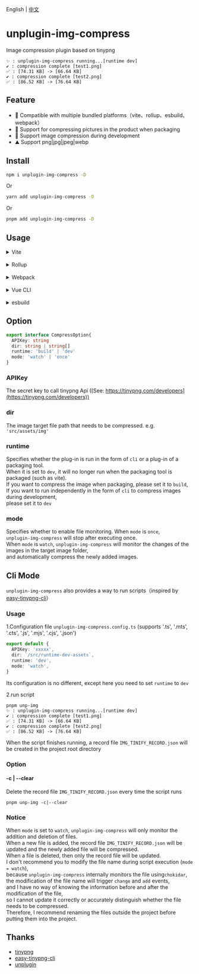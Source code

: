 English | [中文](https://github.com/baiwusanyu-c/unplugin-img-compress/blob/master/README.ZH-CN.md)

# unplugin-img-compress
Image compression plugin based on tinypng
```shell
✨ : unplugin-img-compress running...[runtime dev]
✔ : compression complete [test1.png]
✅ : [74.31 KB] -> [66.64 KB]
✔ : compression complete [test2.png]
✅ : [86.52 KB] -> [76.64 KB]
```

## Feature

* 🌈 Compatible with multiple bundled platforms（vite、rollup、esbuild、webpack）
* 🌌 Support for compressing pictures in the product when packaging
* 🌊 Support image compression during development
* ⛰ Support png|jpg|jpeg|webp

## Install

```bash
npm i unplugin-img-compress -D
```
Or
```bash
yarn add unplugin-img-compress -D
```
Or
```bash
pnpm add unplugin-img-compress -D
```

## Usage
<details>
<summary>Vite</summary>

```ts
// vite.config.ts
import { resolve } from 'path'
import { defineConfig } from 'vite'
import { viteImgCompress } from 'unplugin-img-compress'
import type { PluginOption } from 'vite'
export default defineConfig({
  plugins: [
    viteImgCompress({
      APIKey: 'XXXXXXXXXXXXXXXXXXXXXXXXX',
      dir: `${resolve()}/assets`,
      runtime: 'build',
      mode: 'once',
    }) as PluginOption,
  ],
})
```

</details>
<br>
<details>
<summary>Rollup</summary>

```ts
// rollup.config.js
import { resolve } from 'path'
import { rollupImgCompress } from 'unplugin-img-compress'
export default {
  plugins: [
    rollupImgCompress({
      APIKey: 'XXXXXXXXXXXXXXXXXXXXXXXXX',
      dir: `${resolve()}/assets`,
      runtime: 'build',
      mode: 'once',
    }),
  ],
}
```

</details>
<br>
<details>
<summary>Webpack</summary>

```ts
// webpack.config.js
module.exports = {
  /* ... */
  plugins: [
    require('unplugin-img-compress').webpackImgCompress({ /* options */ }),
  ],
}
```
</details>
<br>
<details>
<summary>Vue CLI</summary>

```ts
// vue.config.js
module.exports = {
  configureWebpack: {
    plugins: [
      require('unplugin-img-compress').webpackImgCompress({ /* options */ }),
    ],
  },
}
```

</details>
<br>
<details>
<summary>esbuild</summary>

```ts
// esbuild.config.js
import { build } from 'esbuild'
import { esbuildImgCompress } from 'unplugin-img-compress'

build({
  plugins: [esbuildImgCompress()],
})
```
</details>

## Option

```typescript
export interface CompressOption{
  APIKey: string
  dir: string | string[]
  runtime: 'build' | 'dev'
  mode: 'watch' | 'once'
}
```

### APIKey
The secret key to call tinypng Api ([See: https://tinypng.com/developers](https://tinypng.com/developers))

### dir
The image target file path that needs to be compressed. e.g. `'src/assets/img'`

### runtime
Specifies whether the plug-in is run in the form of `cli` or a plug-in of a packaging tool.  
When it is set to `dev`, it will no longer run when the packaging tool is packaged (such as vite).  
If you want to compress the image when packaging, please set it to `build`,  
If you want to run independently in the form of `cli` to compress images during development,   
please set it to `dev` 

### mode
Specifies whether to enable file monitoring. When `mode` is `once`,   
`unplugin-img-compress` will stop after executing once.  
When `mode` is `watch`, `unplugin-img-compress` will monitor the changes of the images in the target image folder,  
and automatically compress the newly added images. 

## Cli Mode
`unplugin-img-compress` also provides a way to run scripts（inspired by [easy-tinypng-cli](https://github.com/sudongyuer/easy-tinypng-cli)）
### Usage
1.Configuration file `unplugin-img-compress.config.ts` (supports '.ts', '.mts', '.cts', '.js', '.mjs', '.cjs', '.json')
```typescript
export default {
  APIKey: 'xxxxx',
  dir: `/src/runtime-dev-assets`,
  runtime: 'dev',
  mode: 'watch',
}
```
Its configuration is no different, except here you need to set `runtime` to `dev`

2.run script
```shell
pnpm unp-img
✨ : unplugin-img-compress running...[runtime dev]
✔ : compression complete [test1.png]
✅ : [74.31 KB] -> [66.64 KB]
✔ : compression complete [test2.png]
✅ : [86.52 KB] -> [76.64 KB]
```
When the script finishes running, a record file `IMG_TINIFY_RECORD.json` will be created in the project root directory

### Option

#### -c | --clear
Delete the record file `IMG_TINIFY_RECORD.json` every time the script runs
```shell
pnpm unp-img -c|--clear
```
### Notice
When `mode` is set to `watch`, `unplugin-img-compress` will only monitor the addition and deletion of files.  
When a new file is added, the record file `IMG_TINIFY_RECORD.json` will be updated and the newly added file will be compressed.    
When a file is deleted, then only the record file will be updated.  
I don't recommend you to modify the file name during script execution (`mode = watch`),  
because `unplugin-img-compress` internally monitors the file using`chokidar`,  
the modification of the file name will trigger `change` and `add` events,   
and I have no way of knowing the information before and after the modification of the file,   
so I cannot update it correctly or accurately distinguish whether the file needs to be compressed.  
Therefore, I recommend renaming the files outside the project before putting them into the project.

## Thanks
* [tinypng](https://tinypng.com/)
* [easy-tinypng-cli](https://github.com/sudongyuer/easy-tinypng-cli)
* [unplugin](https://github.com/unjs/unplugin)
